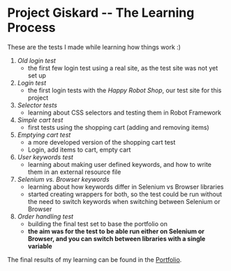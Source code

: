 # Project Giskard -- The Learning Process

These are the tests I made while learning how things work :)

1) *Old login test*
    - the first few login test using a real site, as the test site was not yet set up
2) *Login test*
    - the first login tests with the *Happy Robot Shop*, our test site for this project
3) *Selector tests*
    - learning about CSS selectors and testing them in Robot Framework
4) *Simple cart test*
    - first tests using the shopping cart (adding and removing items)
5) *Emptying cart test*
    - a more developed version of the shopping cart test
    - Login, add items to cart, empty cart
6) *User keywords test*
    - learning about making user defined keywords, and how to write them in an external resource file
7) *Selenium vs. Browser keywords*
    - learning about how keywords differ in Selenium vs Browser libraries
    - started creating wrappers for both, so the test could be run without the need to switch keywords when switching between Selenium or Browser
8) *Order handling test*
    - building the final test set to base the portfolio on
    - **the aim was for the test to be able run either on Selenium or Browser, and you can switch between libraries with a single variable**


The final results of my learning can be found in the [Portfolio](https://github.com/amauran/project-giskard/tree/main/Portfolio).